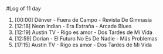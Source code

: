 #Log of 11 day

1. [00:00] Dënver - Fuera de Campo - Revista De Gimnasia
1. [12:18] Neon Indian - Era Extraña - Arcade Blues
1. [12:19] Austin TV - Rigo es amor - Dos Tardes de Mi Vida
1. [12:59] Dorian - El Futuro No Es De Nadie - Más Problemas
1. [17:15] Austin TV - Rigo es amor - Dos Tardes de Mi Vida
